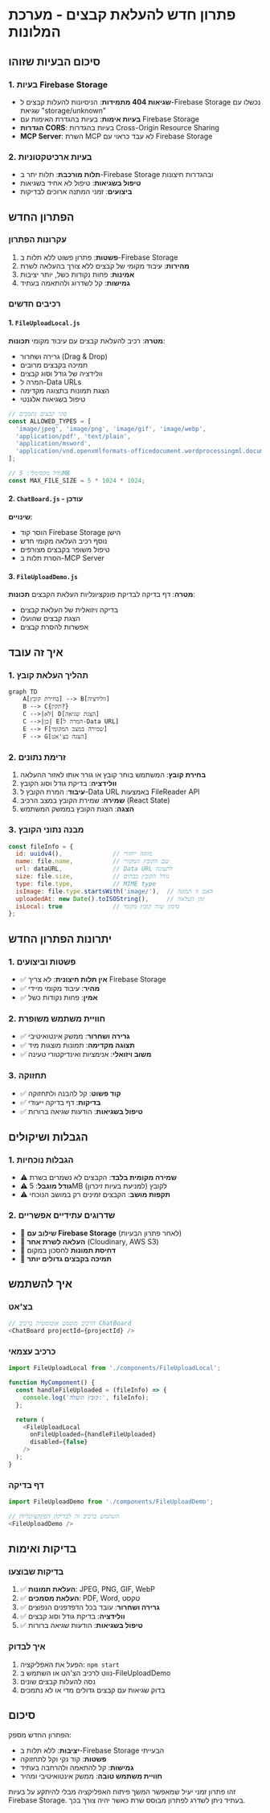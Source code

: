 # פתרון חדש להעלאת קבצים - מערכת המלונות

## סיכום הבעיות שזוהו

### 1. בעיות Firebase Storage
- **שגיאות 404 מתמידות**: הניסיונות להעלות קבצים ל-Firebase Storage נכשלו עם שגיאת "storage/unknown"
- **בעיות אימות**: בעיות בהגדרת האימות עם Firebase Storage
- **הגדרות CORS**: בעיות בהגדרות Cross-Origin Resource Sharing
- **MCP Server**: השרת MCP לא עבד כראוי עם Firebase Storage

### 2. בעיות ארכיטקטוניות
- **תלות מורכבת**: תלות יתר ב-Firebase Storage ובהגדרות חיצונות
- **טיפול בשגיאות**: טיפול לא אחיד בשגיאות
- **ביצועים**: זמני המתנה ארוכים לבדיקות

## הפתרון החדש

### עקרונות הפתרון
1. **פשטות**: פתרון פשוט ללא תלות ב-Firebase Storage
2. **מהירות**: עיבוד מקומי של קבצים ללא צורך בהעלאה לשרת
3. **אמינות**: פחות נקודות כשל, יותר יציבות
4. **גמישות**: קל לשדרוג ולהתאמה בעתיד

### רכיבים חדשים

#### 1. `FileUploadLocal.js`
**מטרה**: רכיב להעלאת קבצים עם עיבוד מקומי
**תכונות**:
- גרירה ושחרור (Drag & Drop)
- תמיכה בקבצים מרובים
- וולידציה של גודל וסוג קבצים
- המרה ל-Data URLs
- הצגת תמונות בתצוגה מקדימה
- טיפול בשגיאות אלגנטי

```javascript
// סוגי קבצים נתמכים
const ALLOWED_TYPES = [
  'image/jpeg', 'image/png', 'image/gif', 'image/webp',
  'application/pdf', 'text/plain',
  'application/msword',
  'application/vnd.openxmlformats-officedocument.wordprocessingml.document'
];

// גודל מקסימלי: 5MB
const MAX_FILE_SIZE = 5 * 1024 * 1024;
```

#### 2. `ChatBoard.js` - עודכן
**שינויים**:
- הוסר קוד Firebase Storage הישן
- נוסף רכיב העלאה מקומי חדש
- טיפול משופר בקבצים מצורפים
- הסרת תלות ב-MCP Server

#### 3. `FileUploadDemo.js`
**מטרה**: דף בדיקה לבדיקת פונקציונליות העלאת הקבצים
**תכונות**:
- בדיקה ויזואלית של העלאת קבצים
- הצגת קבצים שהועלו
- אפשרות להסרת קבצים

## איך זה עובד

### 1. תהליך העלאת קובץ
```mermaid
graph TD
    A[בחירת קובץ] --> B[וולידציה]
    B --> C{תקין?}
    C -->|לא| D[הצגת שגיאה]
    C -->|כן| E[המרה ל-Data URL]
    E --> F[שמירה במצב המקומי]
    F --> G[הצגה בצ'אט]
```

### 2. זרימת נתונים
1. **בחירת קובץ**: המשתמש בוחר קובץ או גורר אותו לאזור ההעלאה
2. **וולידציה**: בדיקת גודל וסוג הקובץ
3. **עיבוד**: המרת הקובץ ל-Data URL באמצעות FileReader API
4. **שמירה**: שמירת הקובץ במצב הרכיב (React State)
5. **הצגה**: הצגת הקובץ בממשק המשתמש

### 3. מבנה נתוני הקובץ
```javascript
const fileInfo = {
  id: uuidv4(),              // מזהה ייחודי
  name: file.name,           // שם הקובץ המקורי
  url: dataURL,              // Data URL לתצוגה
  size: file.size,           // גודל הקובץ בבתים
  type: file.type,           // MIME type
  isImage: file.type.startsWith('image/'),  // האם זו תמונה
  uploadedAt: new Date().toISOString(),     // זמן העלאה
  isLocal: true              // סימון שזה קובץ מקומי
};
```

## יתרונות הפתרון החדש

### 1. פשטות וביצועים
- ✅ **אין תלות חיצונית**: לא צריך Firebase Storage
- ✅ **מהיר**: עיבוד מקומי מיידי
- ✅ **אמין**: פחות נקודות כשל

### 2. חוויית משתמש משופרת
- ✅ **גרירה ושחרור**: ממשק אינטואיטיבי
- ✅ **תצוגה מקדימה**: תמונות מוצגות מיד
- ✅ **משוב ויזואלי**: אנימציות ואינדיקטורי טעינה

### 3. תחזוקה
- ✅ **קוד פשוט**: קל להבנה ולתחזוקה
- ✅ **בדיקות**: דף בדיקה ייעודי
- ✅ **טיפול בשגיאות**: הודעות שגיאה ברורות

## הגבלות ושיקולים

### 1. הגבלות נוכחיות
- ⚠️ **שמירה מקומית בלבד**: הקבצים לא נשמרים בשרת
- ⚠️ **גודל מוגבל**: 5MB לקובץ (למניעת בעיות זיכרון)
- ⚠️ **תקפות מושב**: הקבצים זמינים רק במושב הנוכחי

### 2. שדרוגים עתידיים אפשריים
- 🔄 **שילוב עם Firebase Storage** (לאחר פתרון הבעיות)
- 🔄 **העלאה לשרת אחר** (Cloudinary, AWS S3)
- 🔄 **דחיסת תמונות** לחסכון במקום
- 🔄 **תמיכה בקבצים גדולים יותר**

## איך להשתמש

### בצ'אט
```javascript
// הרכיב מוטמע אוטומטית ברכיב ChatBoard
<ChatBoard projectId={projectId} />
```

### כרכיב עצמאי
```javascript
import FileUploadLocal from './components/FileUploadLocal';

function MyComponent() {
  const handleFileUploaded = (fileInfo) => {
    console.log('קובץ הועלה:', fileInfo);
  };

  return (
    <FileUploadLocal 
      onFileUploaded={handleFileUploaded}
      disabled={false}
    />
  );
}
```

### דף בדיקה
```javascript
import FileUploadDemo from './components/FileUploadDemo';

// השתמש ברכיב זה לבדיקת הפונקציונליות
<FileUploadDemo />
```

## בדיקות ואימות

### בדיקות שבוצעו
1. ✅ **העלאת תמונות**: JPEG, PNG, GIF, WebP
2. ✅ **העלאת מסמכים**: PDF, Word, טקסט
3. ✅ **גרירה ושחרור**: עובד בכל הדפדפנים הנפוצים
4. ✅ **וולידציה**: בדיקת גודל וסוג קבצים
5. ✅ **טיפול בשגיאות**: הודעות שגיאה ברורות

### איך לבדוק
1. הפעל את האפליקציה: `npm start`
2. נווט לרכיב הצ'הט או השתמש ב-FileUploadDemo
3. נסה להעלות קבצים שונים
4. בדוק שגיאות עם קבצים גדולים מדי או לא נתמכים

## סיכום

הפתרון החדש מספק:
- **יציבות**: ללא תלות ב-Firebase Storage הבעייתי
- **פשטות**: קוד נקי וקל לתחזוקה  
- **גמישות**: קל להתאמה ולהרחבה בעתיד
- **חוויית משתמש טובה**: ממשק אינטואיטיבי ומהיר

זהו פתרון זמני יעיל שמאפשר המשך פיתוח האפליקציה מבלי להיתקע על בעיות Firebase Storage.
בעתיד ניתן לשדרג לפתרון מבוסס שרת כאשר יהיה צורך בכך. 